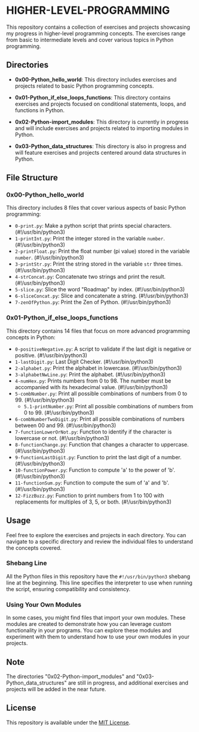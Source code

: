 # HIGHER-LEVEL-PROGRAMMING

This repository contains a collection of exercises and projects showcasing my progress in higher-level programming concepts. The exercises range from basic to intermediate levels and cover various topics in Python programming.

## Directories

- **0x00-Python_hello_world**: This directory includes exercises and projects related to basic Python programming concepts.

- **0x01-Python_if_else_loops_functions**: This directory contains exercises and projects focused on conditional statements, loops, and functions in Python.

- **0x02-Python-import_modules**: This directory is currently in progress and will include exercises and projects related to importing modules in Python.

- **0x03-Python_data_structures**: This directory is also in progress and will feature exercises and projects centered around data structures in Python.

## File Structure

### 0x00-Python_hello_world

This directory includes 8 files that cover various aspects of basic Python programming:

- `0-print.py`: Make a python script that prints special characters. (#!/usr/bin/python3)
- `1-printInt.py`: Print the integer stored in the variable `number`. (#!/usr/bin/python3)
- `2-printFloat.py`: Print the float number (pi value) stored in the variable `number`. (#!/usr/bin/python3)
- `3-printStr.py`: Print the string stored in the variable `str` three times. (#!/usr/bin/python3)
- `4-strConcat.py`: Concatenate two strings and print the result. (#!/usr/bin/python3)
- `5-slice.py`: Slice the word "Roadmap" by index. (#!/usr/bin/python3)
- `6-sliceConcat.py`: Slice and concatenate a string. (#!/usr/bin/python3)
- `7-zenOfPython.py`: Print the Zen of Python. (#!/usr/bin/python3)

### 0x01-Python_if_else_loops_functions

This directory contains 14 files that focus on more advanced programming concepts in Python:

- `0-positiveNegative.py`: A script to validate if the last digit is negative or positive. (#!/usr/bin/python3)
- `1-lastDigit.py`: Last Digit Checker. (#!/usr/bin/python3)
- `2-alphabet.py`: Print the alphabet in lowercase. (#!/usr/bin/python3)
- `3-alphabetNwLine.py`: Print the alphabet. (#!/usr/bin/python3)
- `4-numHex.py`: Prints numbers from 0 to 98. The number must be accompanied with its hexadecimal value. (#!/usr/bin/python3)
- `5-combNumber.py`: Print all possible combinations of numbers from 0 to 99. (#!/usr/bin/python3)
  - `5.1-printNumber.py`: Print all possible combinations of numbers from 0 to 99. (#!/usr/bin/python3)
- `6-combNumberTwoDigit.py`: Print all possible combinations of numbers between 00 and 99. (#!/usr/bin/python3)
- `7-functionLowerOrNot.py`: Function to identify if the character is lowercase or not. (#!/usr/bin/python3)
- `8-functionChange.py`: Function that changes a character to uppercase. (#!/usr/bin/python3)
- `9-functionLastDigit.py`: Function to print the last digit of a number. (#!/usr/bin/python3)
- `10-functionPower.py`: Function to compute 'a' to the power of 'b'. (#!/usr/bin/python3)
- `11-functionSum.py`: Function to compute the sum of 'a' and 'b'. (#!/usr/bin/python3)
- `12-FizzBuzz.py`: Function to print numbers from 1 to 100 with replacements for multiples of 3, 5, or both. (#!/usr/bin/python3)

## Usage

Feel free to explore the exercises and projects in each directory. You can navigate to a specific directory and review the individual files to understand the concepts covered.

### Shebang Line

All the Python files in this repository have the `#!/usr/bin/python3` shebang line at the beginning. This line specifies the interpreter to use when running the script, ensuring compatibility and consistency.

### Using Your Own Modules

In some cases, you might find files that import your own modules. These modules are created to demonstrate how you can leverage custom functionality in your programs. You can explore these modules and experiment with them to understand how to use your own modules in your projects.

## Note

The directories "0x02-Python-import_modules" and "0x03-Python_data_structures" are still in progress, and additional exercises and projects will be added in the near future.

## License

This repository is available under the [MIT License](LICENSE).
